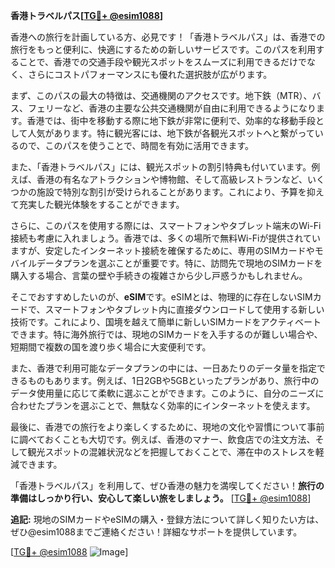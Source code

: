 **香港トラベルパス[[TG💪+ @esim1088](https://t.me/s/esim1088)]**

香港への旅行を計画している方、必見です！「香港トラベルパス」は、香港での旅行をもっと便利に、快適にするための新しいサービスです。このパスを利用することで、香港での交通手段や観光スポットをスムーズに利用できるだけでなく、さらにコストパフォーマンスにも優れた選択肢が広がります。

まず、このパスの最大の特徴は、交通機関のアクセスです。地下鉄（MTR）、バス、フェリーなど、香港の主要な公共交通機関が自由に利用できるようになります。香港では、街中を移動する際に地下鉄が非常に便利で、効率的な移動手段として人気があります。特に観光客には、地下鉄が各観光スポットへと繋がっているので、このパスを使うことで、時間を有効に活用できます。

また、「香港トラベルパス」には、観光スポットの割引特典も付いています。例えば、香港の有名なアトラクションや博物館、そして高級レストランなど、いくつかの施設で特別な割引が受けられることがあります。これにより、予算を抑えて充実した観光体験をすることができます。

さらに、このパスを使用する際には、スマートフォンやタブレット端末のWi-Fi接続も考慮に入れましょう。香港では、多くの場所で無料Wi-Fiが提供されていますが、安定したインターネット接続を確保するために、専用のSIMカードやモバイルデータプランを選ぶことが重要です。特に、訪問先で現地のSIMカードを購入する場合、言葉の壁や手続きの複雑さから少し戸惑うかもしれません。

そこでおすすめしたいのが、**eSIM**です。eSIMとは、物理的に存在しないSIMカードで、スマートフォンやタブレット内に直接ダウンロードして使用する新しい技術です。これにより、国境を越えて簡単に新しいSIMカードをアクティベートできます。特に海外旅行では、現地のSIMカードを入手するのが難しい場合や、短期間で複数の国を渡り歩く場合に大変便利です。

また、香港で利用可能なデータプランの中には、一日あたりのデータ量を指定できるものもあります。例えば、1日2GBや5GBといったプランがあり、旅行中のデータ使用量に応じて柔軟に選ぶことができます。このように、自分のニーズに合わせたプランを選ぶことで、無駄なく効率的にインターネットを使えます。

最後に、香港での旅行をより楽しくするために、現地の文化や習慣について事前に調べておくことも大切です。例えば、香港のマナー、飲食店での注文方法、そして観光スポットの混雑状況などを把握しておくことで、滞在中のストレスを軽減できます。

「香港トラベルパス」を利用して、ぜひ香港の魅力を満喫してください！**旅行の準備はしっかり行い、安心して楽しい旅をしましょう。** [[TG💪+ @esim1088](https://t.me/s/esim1088)]

**追記:** 現地のSIMカードやeSIMの購入・登録方法について詳しく知りたい方は、ぜひ@esim1088までご連絡ください！詳細なサポートを提供しています。

[[TG💪+ @esim1088](https://t.me/s/esim1088) ![Image](https://i.postimg.cc/Y0z9fWf4/image.png)]